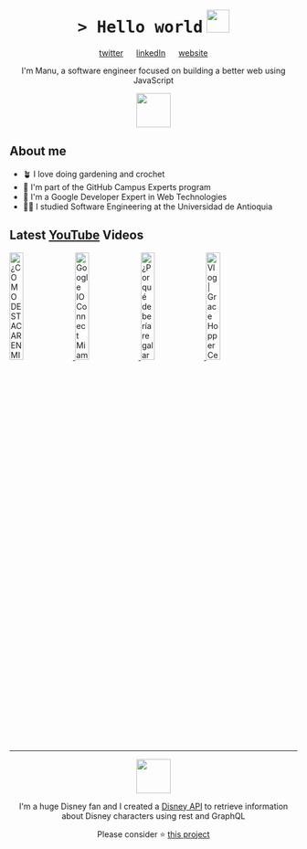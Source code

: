 <h1 align="center">
    <tt>> Hello world</tt>
    <img src="https://media.giphy.com/media/mGcNjsfWAjY5AEZNw6/giphy.gif" width=40 /> 
</h1>

<p align="center">
    <a href="https://twitter.com/ManuCastrillonM">twitter</a>
    <img src="https://media4.giphy.com/media/U6GL20Vz7uX0Wtp46i/giphy.gif" width=15>
    <a href="https://www.linkedin.com/in/manuelacastrillon/">linkedIn</a>
    <img src="https://media4.giphy.com/media/U6GL20Vz7uX0Wtp46i/giphy.gif" width=15>
    <a href="https://www.manuela.dev/">website</a>
</p>

<p align="center">
    I'm Manu, a software engineer focused on building a better web using JavaScript
</p>

<p align="center">
    <img src="https://media1.giphy.com/media/eHjrC6X9zDIMI0alnP/giphy.gif" width=60>
</p>

<h2> About me </h2>
<ul>
    <li>🪴 I love doing gardening and crochet</li>
    <li>🚩 I'm part of the GitHub Campus Experts program</li>
    <li>🌟 I'm a Google Developer Expert in Web Technologies</li>
    <li>👩‍🎓 I studied Software Engineering at the Universidad de Antioquia</li>
</ul>

<h2> Latest <a href="https://youtube.com/manucastrillon?sub_confirmation=1" target="_blank">YouTube</a> Videos </h2>

<a href="https://www.youtube.com/watch?v=Ge0KwzW7-7A" target="_blank">
  <img width="22%" src="https://i.ytimg.com/vi/Ge0KwzW7-7A/mqdefault.jpg" alt="¿COMO DESTACAR EN MI APLICACIÓN A UNA BIG TECH? | Una reclutadora de Uber responde tus preguntas">
</a>
<a href="https://www.youtube.com/watch?v=WZa09vONHeY" target="_blank">
  <img width="22%" src="https://i.ytimg.com/vi/WZa09vONHeY/mqdefault.jpg" alt="Google IO Connect Miami 2023">
</a>
<a href="https://www.youtube.com/watch?v=jiyWwygLAZo" target="_blank">
  <img width="22%" src="https://i.ytimg.com/vi/jiyWwygLAZo/mqdefault.jpg" alt="¿Por qué debería regalar mi proyecto Open Source? | KubeCon + CloudNativeCon Europe 2023 Vlog">
</a>
<a href="https://www.youtube.com/watch?v=CzMJIRWpOXk" target="_blank">
  <img width="22%" src="https://i.ytimg.com/vi/CzMJIRWpOXk/mqdefault.jpg" alt="Vlog | Grace Hopper Celebration 2023 - ¿Que consejo te darías cuando estabas iniciando en tech?">
</a>

<hr>
<p align="center">
    <img src="https://media3.giphy.com/media/Me7PBESMDoWyzSN9M9/giphy.gif" width=60>
</p>

<p align="center">I'm a huge Disney fan and I created a <a href="https://github.com/ManuCastrillonM/disney-api">Disney API</a> to retrieve information about Disney characters using rest and GraphQL</p>

<p align="center">Please consider ⭐️ <a href="https://github.com/ManuCastrillonM/disney-api">this project</a></p>
